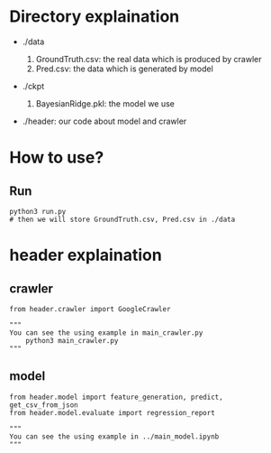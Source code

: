 # Directory explaination
- ./data
    1. GroundTruth.csv: the real data which is produced by crawler
    2. Pred.csv: the data which is generated by model
- ./ckpt
    1. BayesianRidge.pkl: the model we use
    
- ./header: our code about model and crawler

# How to use?

## Run
```bash=
python3 run.py
# then we will store GroundTruth.csv, Pred.csv in ./data
```

# header explaination

## crawler 
```python=
from header.crawler import GoogleCrawler

"""
You can see the using example in main_crawler.py
	python3 main_crawler.py
"""

```

## model 
```python=
from header.model import feature_generation, predict, get_csv_from_json
from header.model.evaluate import regression_report

"""
You can see the using example in ../main_model.ipynb
"""

```
